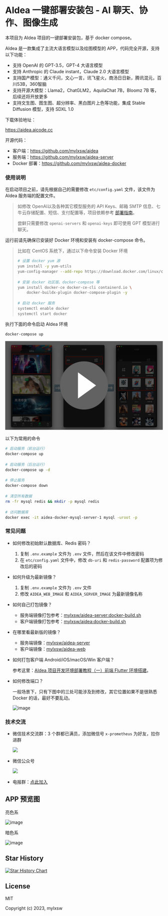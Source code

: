 # AIdea 一键部署安装包 - AI 聊天、协作、图像生成

本项目为 AIdea 项目的一键部署安装包，基于 docker compose。

AIdea 是一款集成了主流大语言模型以及绘图模型的 APP，代码完全开源，支持以下功能：

- 支持 OpenAI 的 GPT-3.5，GPT-4 大语言模型
- 支持 Anthropic 的 Claude instant，Claude 2.0 大语言模型
- 支持国产模型：通义千问，文心一言，讯飞星火，商汤日日新，腾讯混元，百川53B，360智脑
- 支持开源大模型：Llama2，ChatGLM2，AquilaChat 7B，Bloomz 7B 等，后续还将开放更多
- 支持文生图、图生图、超分辨率、黑白图片上色等功能，集成 Stable Diffusion 模型，支持 SDXL 1.0

下载体验地址：

https://aidea.aicode.cc

开源代码：

- 客户端：https://github.com/mylxsw/aidea
- 服务端：https://github.com/mylxsw/aidea-server
- Docker 部署：https://github.com/mylxsw/aidea-docker


### 使用说明

在启动项目之前，请先根据自己的需要修改 `etc/config.yaml` 文件，该文件为 AIdea 服务端的配置文件。

> 如修改 OpenAI以及各种其它模型服务的 API Keys、邮箱 SMTP 信息、七牛云存储配置、短信、支付配置等，项目依赖参考 [部署指南](https://github.com/mylxsw/aidea-server/blob/main/docs/deploy.md#%E9%A1%B9%E7%9B%AE%E4%BE%9D%E8%B5%96)。
>
> 尝鲜只需要修改 `openai-servers` 和 `openai-keys` 即可使用 GPT 模型进行聊天。

运行前请先确保已安装好 Docker 环境和安装有 docker-compose 命令。

> 比如在 CentOS 系统下，通过以下命令安装 Docker 环境
> 
> ```bash
> # 设置 docker yum 源
> yum install -y yum-utils
> yum-config-manager --add-repo https://download.docker.com/linux/centos/docker-ce.repo
> 
> # 安装 docker 社区版、docker-compose 等
> yum install docker-ce docker-ce-cli containerd.io \
>     docker-buildx-plugin docker-compose-plugin -y
>
> # 启动 docker 服务
> systemctl enable docker
> systemctl start docker
> ```

执行下面的命令启动 AIdea 环境

```bash
docker-compose up
```

[![](./video-preview.png)](https://player.bilibili.com/player.html?aid=236534307&bvid=BV14e411Z7wG&cid=1348699022&p=1)

以下为常用的命令

```bash
# 启动服务（前台运行）
docker-compose up

# 启动服务（后台运行）
docker-compose up -d

# 停止服务
docker-compose down

# 清空所有数据
rm -fr mysql redis && mkdir -p mysql redis

# 访问数据库
docker exec -it aidea-docker-mysql-server-1 mysql -uroot -p
```

### 常见问题

- 如何修改初始默认数据库、Redis 密码？
    1. 复制 `.env.example` 文件为 `.env` 文件，然后在该文件中修改密码
    2. 在 `etc/config.yaml` 文件中，修改 `db-uri` 和 `redis-password` 配置项为修改后的密码

- 如何升级为最新镜像？
    1. 复制 `.env.example` 文件为 `.env` 文件
    2. 修改 `AIDEA_WEB_IMAGE` 和 `AIDEA_SERVER_IMAGE` 为最新镜像名称

- 如何自己打包镜像？
    - 服务端镜像打包参考：[mylxsw/aidea-server:docker-build.sh](https://github.com/mylxsw/aidea-server/blob/main/docker-build.sh)
    - 客户端镜像打包参考：[mylxsw/aidea:docker-build.sh](https://github.com/mylxsw/aidea/blob/main/docker-build.sh)

- 在哪里看最新版的镜像？
    - 服务端镜像：[mylxsw/aidea-server](https://hub.docker.com/r/mylxsw/aidea-server)
    - 客户端镜像：[mylxsw/aidea-web](https://hub.docker.com/r/mylxsw/aidea-web)

- 如何打包客户端 Android/iOS/macOS/Win 客户端？

    参考这里：[AIdea 项目开发环境部署教程（一）前端 Flutter 环境搭建](https://mp.weixin.qq.com/s?__biz=MzA3NTU1NDk4Mg==&mid=2454663555&idx=1&sn=8641dd19b37ef6b9805217a6f10faeda&chksm=88d5584abfa2d15cd08ff790ba9fd5444408f73343b3cceeee93cf91248e660f04bb6fd8d3eb&scene=178&cur_album_id=3204997940193296389#rd)。

- 如何修改端口？

  一般场景下，只有下图中的三处可能涉及到修改，其它位置如果不是很熟悉 Docker 的话，最好不要乱动。

    ![image](https://github.com/mylxsw/aidea-docker/assets/2330911/1e7b2918-2681-4345-a1ea-6c5fefe8847e)


### 技术交流

- 微信技术交流群：3 个群都已满员，添加微信号 `x-prometheus` 为好友，拉你进群

    <img src="https://github.com/mylxsw/aidea/assets/2330911/655601c1-9371-4460-9657-c58521260336" width="200"/>

- 微信公众号

    <img src="https://github.com/mylxsw/aidea-server/assets/2330911/376a3b9f-eacd-45c6-9630-39eb720ba097" width="500" />

- 电报群：[点此加入](https://t.me/aideachat)

## APP 预览图

亮色系

![image](https://github.com/mylxsw/aidea-server/assets/2330911/9c9e878c-67ab-43d6-a9d0-84faf9a6a511)

暗色系

![image](https://github.com/mylxsw/aidea-server/assets/2330911/9e5cc989-4ef5-496b-ab4d-7b9d29793ce3)


## Star History

<a href="https://star-history.com/#mylxsw/aidea-docker">
  <picture>
    <source media="(prefers-color-scheme: dark)" srcset="https://api.star-history.com/svg?repos=mylxsw/aidea-docker&type=Date&theme=dark" />
    <source media="(prefers-color-scheme: light)" srcset="https://api.star-history.com/svg?repos=mylxsw/aidea-docker&type=Date" />
    <img alt="Star History Chart" src="https://api.star-history.com/svg?repos=mylxsw/aidea-docker&type=Date" />
  </picture>
</a>

## License

MIT

Copyright (c) 2023, mylxsw
